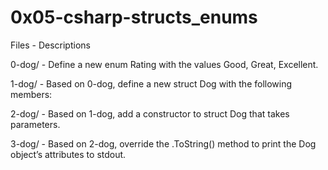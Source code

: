 # 0x05-csharp-structs_enums  

Files - Descriptions  

0-dog/ - Define a new enum Rating with the values Good, Great, Excellent.  

1-dog/ - Based on 0-dog, define a new struct Dog with the following members:  

2-dog/ - Based on 1-dog, add a constructor to struct Dog that takes parameters.  

3-dog/ - Based on 2-dog, override the .ToString() method to print the Dog object’s attributes to stdout.  
